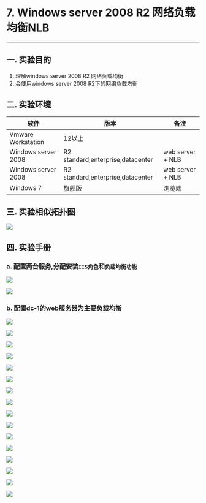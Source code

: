 # 7. Windows server 2008 R2 网络负载均衡NLB

---

## 一. 实验目的
1. 理解windows server 2008 R2 网络负载均衡
2. 会使用windows server 2008 R2下的网络负载均衡

## 二. 实验环境

|软件|版本|备注
|----|----|----|
|Vmware Workstation| 12以上 ||
|Windows server 2008| R2 standard,enterprise,datacenter|web server + NLB|
|Windows server 2008| R2 standard,enterprise,datacenter|web server + NLB|
|Windows 7| 旗舰版 | 浏览端 |

## 三. 实验相似拓扑图

![](/windows/win2008R2/appserver/image/nlb-1.png)

## 四. 实验手册

### a. 配置两台服务,分配安装`IIS角色`和`负载均衡功能`

![](/windows/win2008R2/appserver/image/nlb-2.png)

![](/windows/win2008R2/appserver/image/nlb-3.png)

### b. 配置dc-1的web服务器为主要负载均衡

![](/windows/win2008R2/appserver/image/nlb-4.png)

![](/windows/win2008R2/appserver/image/nlb-5.png)

![](/windows/win2008R2/appserver/image/nlb-6.png)

![](/windows/win2008R2/appserver/image/nlb-7.png)

![](/windows/win2008R2/appserver/image/nlb-8.png)

![](/windows/win2008R2/appserver/image/nlb-9.png)

![](/windows/win2008R2/appserver/image/nlb-10.png)

![](/windows/win2008R2/appserver/image/nlb-11.png)

![](/windows/win2008R2/appserver/image/nlb-12.png)

![](/windows/win2008R2/appserver/image/nlb-13.png)

![](/windows/win2008R2/appserver/image/nlb-14.png)

![](/windows/win2008R2/appserver/image/nlb-15.png)

![](/windows/win2008R2/appserver/image/nlb-16.png)

![](/windows/win2008R2/appserver/image/nlb-17.png)

![](/windows/win2008R2/appserver/image/nlb-18.png)

![](/windows/win2008R2/appserver/image/nlb-19.png)








